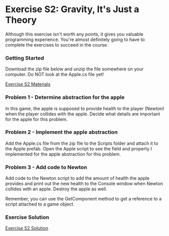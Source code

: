 # Exercise S2: Gravity, It's Just a Theory

Although this exercise isn't worth any points, it gives you valuable programming experience. You're almost definitely going to have to complete the exercises to succeed in the course.

### Getting Started

Download the zip file below and unzip the file somewhere on your computer. Do NOT look at the Apple.cs file yet!

[Exercise S2 Materials](https://d3c33hcgiwev3.cloudfront.net/LLFzSAE_REKxc0gBP0RCnQ_3945c34b653d438a9481374ba33dd3f1_5-1-Exercise-S2-Materials.zip?Expires=1643155200&Signature=BUbPeRDU1KnybSrKWOQ7ofN1j3SFcmvjqpwV5-VjdKRve6Pt~bUk9V22~8bAbkQeJXaQod-2fXevjtROuF6KWL7s~B8mQl5hQFQ6E6EqiVdUPTixORWUTOUBCdDpCalCSQ65szB8oNklRGG3t0GojxFNk~8VHraCfztGPYzg7Qo_&Key-Pair-Id=APKAJLTNE6QMUY6HBC5A)

### Problem 1 - Determine abstraction for the apple

In this game, the apple is supposed to provide health to the player (Newton) when the player collides with the apple. Decide what details are important for the apple for this problem.

### Problem 2 - Implement the apple abstraction

Add the Apple.cs file from the zip file to the Scripts folder and attach it to the Apple prefab. Open the Apple script to see the field and property I implemented for the apple abstraction for this problem.

### Problem 3 - Add code to Newton

Add code to the Newton script to add the amount of health the apple provides and print out the new health to the Console window when Newton collides with an apple. Destroy the apple as well.

Remember, you can use the GetComponent method to get a reference to a script attached to a game object.

### Exercise Solution

[Exercise S2 Solution](https://d3c33hcgiwev3.cloudfront.net/zJK5syOXTkmSubMjl35JIA_c06321b422d34c0fb20584033f1c6bf1_5-1-Exercise-S2-Solution.zip?Expires=1643155200&Signature=f9qqDkSvxOgGXnJx2HXKX9GY6X7uRWE-9YwzxScHJ~mmvqJsOcqM6JRDaFPmh695K36EO9-~nkxWnZCt749puUKhSMKkyn1UuZuJlplPYWZ9gMQaf2pkS7iMySQIVGtGf4r0UVCh9Bo-xccC~OOquk60J0eFVMjWbMBGezuiXVM_&Key-Pair-Id=APKAJLTNE6QMUY6HBC5A)

